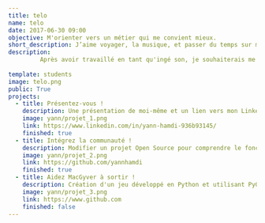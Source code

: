```yaml
---
title: telo
name: telo
date: 2017-06-30 09:00
objective: M'orienter vers un métier qui me convient mieux.
short_description: J’aime voyager, la musique, et passer du temps sur mon ordinateur
description:
	     Après avoir travaillé en tant qu'ingé son, je souhaiterais me réorienter vers un millieux qui m'as toujours attiré.
		 
template: students
image: telo.png
public: True
projects:
  - title: Présentez-vous !
    description: Une présentation de moi-même et un lien vers mon LinkedIn.
    image: yann/projet_1.png
    link: https://www.linkedin.com/in/yann-hamdi-936b93145/
    finished: true
  - title: Intégrez la communauté !
    description: Modifier un projet Open Source pour comprendre le fonctionnement de Git, de Github et des pull requests.
    image: yann/projet_2.png
    link: https://github.com/yannhamdi
    finished: true
  - title: Aidez MacGyver à sortir !
    description: Création d'un jeu développé en Python et utilisant PyGame.
    image: yann/projet_3.png
    link: https://www.github.com
    finished: false
---
```

